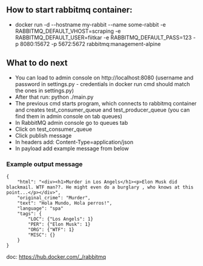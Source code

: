 ## How to start rabbitmq container:
* docker run -d --hostname my-rabbit --name some-rabbit -e RABBITMQ_DEFAULT_VHOST=scraping -e RABBITMQ_DEFAULT_USER=fiitkar -e RABBITMQ_DEFAULT_PASS=123 -p 8080:15672 -p 5672:5672 rabbitmq:management-alpine

## What to do next
* You can load to admin console on http://localhost:8080 (username and password in settings.py - credentials in docker run cmd should match the ones in settings.py)
* After that run: python ./main.py
* The previous cmd starts program, which connects to rabbitmq container and creates test_consumer_queue and test_producer_queue (you can find them in admin console on tab queues)
* In RabbitMQ admin console go to queues tab
* Click on test_consumer_queue
* Click publish message
* In headers add: Content-Type=application/json
* In payload add example message from below

### Example output message
```
{
    "html": "<div><h1>Murder in Los Angels</h1><p>Elon Musk did blackmail. WTF man??. He might even do a burglary , who knows at this point...</p></div>",
    "original_crime": "Murder",
    "text": "Hola Mundo, Hola perros!",
    "language": "spa"
    "tags": {
        "LOC": {"Los Angels": 1}
        "PER": {"Elon Musk": 1}
        "ORG": {"WTF": 1}
        "MISC": {}
    }
}
```

doc: https://hub.docker.com/_/rabbitmq